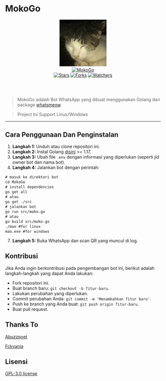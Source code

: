 # MokoGo

<div align="center">
  <img src="./static/logo.jpg" width="30%" alt="Logo Moko"><br>
  <a href="#"><img alt="MokoGo" src="https://img.shields.io/badge/MokoGo-blue?colorA=%23ff0000&colorB=%23017e40&style=for-the-badge"></a><br>
  <a href="https://github.com/Abuzzpoet/MokoGo/stargazers"><img alt="Stars" src="https://img.shields.io/github/stars/Abuzzpoet/MokoGo?style=flat-square"></a>
  <a href="https://github.com/Abuzzpoet/MokoGo/network/members"><img alt="Forks" src="https://img.shields.io/github/forks/Abuzzpoet/MokoGo?style=flat-square"></a>
  <a href="https://github.com/Abuzzpoet/MokoGo/watchers"><img alt="Watchers" src="https://img.shields.io/github/watchers/Abuzzpoet/MokoGo?style=flat-square"></a>
</div>

<br><br>
> <p>MokoGo adalah Bot WhatsApp yang dibuat menggunakan Golang dan package <a href="https://github.com/tulir/whatsmeow" target="_blank">whatsmeow</a>.</p>

> <p>Project Ini Support Linux/Windows</p>

___

## Cara Penggunaan Dan Penginstalan

1. **Langkah 1:** Unduh atau clone repositori ini.
3. **Langkah 2:** Instal Golang [disini](https://go.dev/doc/install)  >= 1.17.
4. **Langkah 3:** Ubah file `.env` dengan informasi yang diperlukan (seperti jid owner bot dan nama bot).
5. **Langkah 4:** Jalankan bot dengan perintah:
```shell
# masuk ke direktori bot
cd MokoGo
# install dependencies
go get all 
# atau
go get ./src
# jalankan bot
go run src/moko.go
# atau
go build src/moko.go
./mao #for linux
mao.exe #for windows
```
7. **Langkah 5:** Buka WhatsApp dan scan QR yang muncul di log.

## Kontribusi

Jika Anda ingin berkontribusi pada pengembangan bot ini, berikut adalah langkah-langkah yang dapat Anda lakukan:
- Fork repositori ini.
- Buat branch baru: `git checkout -b fitur-baru`.
- Lakukan perubahan yang diperlukan.
- Commit perubahan Anda: `git commit -m 'Menambahkan fitur baru'`.
- Push ke branch yang Anda buat: `git push origin fitur-baru`.
- Buat pull request.

## Thanks To
[Abuzzpoet](https://github.com/Abuzzpoet/MokoGo)

[Fckvania](https://github.com/fckvania/MaoGo)

## Lisensi

[GPL-3.0 license](/LICENSE.txt)
